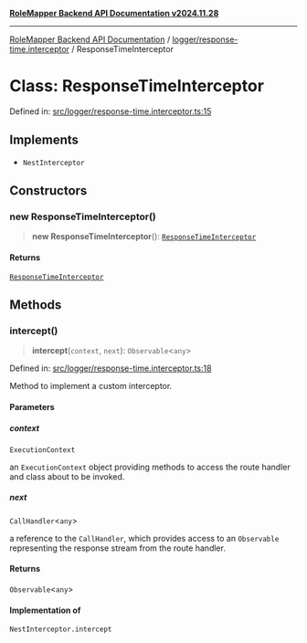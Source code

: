 [**RoleMapper Backend API Documentation v2024.11.28**](../../../README.md)

***

[RoleMapper Backend API Documentation](../../../modules.md) / [logger/response-time.interceptor](../README.md) / ResponseTimeInterceptor

# Class: ResponseTimeInterceptor

Defined in: [src/logger/response-time.interceptor.ts:15](https://github.com/FlowCraft-AG/RoleMapper/blob/3eb36c970c08048b7af3096cccc727e0fc5a22b5/backend/src/logger/response-time.interceptor.ts#L15)

## Implements

- `NestInterceptor`

## Constructors

### new ResponseTimeInterceptor()

> **new ResponseTimeInterceptor**(): [`ResponseTimeInterceptor`](ResponseTimeInterceptor.md)

#### Returns

[`ResponseTimeInterceptor`](ResponseTimeInterceptor.md)

## Methods

### intercept()

> **intercept**(`context`, `next`): `Observable`\<`any`\>

Defined in: [src/logger/response-time.interceptor.ts:18](https://github.com/FlowCraft-AG/RoleMapper/blob/3eb36c970c08048b7af3096cccc727e0fc5a22b5/backend/src/logger/response-time.interceptor.ts#L18)

Method to implement a custom interceptor.

#### Parameters

##### context

`ExecutionContext`

an `ExecutionContext` object providing methods to access the
route handler and class about to be invoked.

##### next

`CallHandler`\<`any`\>

a reference to the `CallHandler`, which provides access to an
`Observable` representing the response stream from the route handler.

#### Returns

`Observable`\<`any`\>

#### Implementation of

`NestInterceptor.intercept`
